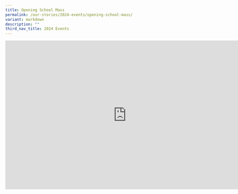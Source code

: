 ```yaml
---
title: Opening School Mass
permalink: /our-stories/2024-events/opening-school-mass/
variant: markdown
description: ""
third_nav_title: 2024 Events
---
```

<iframe allowfullscreen="true" height="469" width="760" frameborder="0" src="https://docs.google.com/presentation/d/e/2PACX-1vRJEdpB9y_h7xloq_nbgcM-DwIOQhEKtAGR2FX3LyTXneRpZD2G7INOxGxCsuN5jQef-cy28k6HEeEO/embed?start=true&amp;loop=true&amp;delayms=3000"></iframe>
